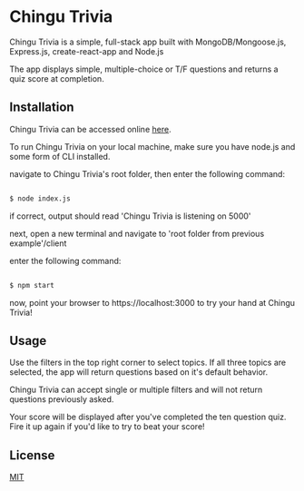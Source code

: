 # Chingu Trivia

Chingu Trivia is a simple, full-stack app built with MongoDB/Mongoose.js, Express.js, create-react-app and Node.js

The app displays simple, multiple-choice or T/F questions and returns a quiz score at completion.

## Installation

Chingu Trivia can be accessed online [here](https://https://evening-river-44968.herokuapp.com/).

To run Chingu Trivia on your local machine, make sure you have node.js and some form of CLI installed. 

navigate to Chingu Trivia's root folder, then enter the following command:

```bash

$ node index.js

```

if correct, output should read 'Chingu Trivia is listening on 5000'

next, open a new terminal and navigate to 'root folder from previous example'/client

enter the following command:

```bash

$ npm start

```

now, point your browser to https://localhost:3000 to try your hand at Chingu Trivia!

## Usage

Use the filters in the top right corner to select topics. If all three topics are selected, the app will return questions based on it's default behavior. 

Chingu Trivia can accept single or multiple filters and will not return questions previously asked. 

Your score will be displayed after you've completed the ten question quiz. Fire it up again if you'd like to try to beat your score! 


## License

[MIT](https://choosealicense.com/licenses/mit/)


